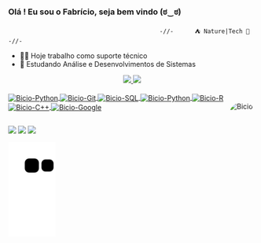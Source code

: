 ### Olá ! Eu sou o Fabrício, seja bem vindo  (ಠ‿ಠ)

                                               -//-      ⛺ Nature|Tech 👾      -//-
- 👨‍💻 Hoje trabalho como suporte técnico
- 🧠 Estudando Análise e Desenvolvimentos de Sistemas


<div align="center">
  <a href="https://github.com/faj3ricio">
  <img height="150em" src="https://github-readme-stats.vercel.app/api?username=faj3ricio&show_icons=true&theme=tokyonight&include_all_commits=true&count_private=true"/> <img height="150em" src="https://github-readme-stats.vercel.app/api/top-langs/?username=faj3ricio&layout=compact&langs_count=7&theme=tokyonight"/>

</div>
<div style="display: inline_block"><br>
  <img align="center" alt="Bicio-Python" height="30" width="40" src="https://cdn.jsdelivr.net/gh/devicons/devicon/icons/linux/linux-original.svg">
   <img align="center" alt="Bicio-Git" height="50" width="60" src="https://cdn.jsdelivr.net/gh/devicons/devicon/icons/git/git-original-wordmark.svg">
    <img align="center" alt="Bicio-SQL" height="50" width="60" src="https://cdn.jsdelivr.net/gh/devicons/devicon/icons/mysql/mysql-original-wordmark.svg">
     <img align="center" alt="Bicio-Python" height="40" width="50" src="https://cdn.jsdelivr.net/gh/devicons/devicon/icons/python/python-original-wordmark.svg">
      <img align="center" alt="Bicio-R" height="50" width="60" src="https://cdn.jsdelivr.net/gh/devicons/devicon/icons/r/r-original.svg">
     <img align="center" alt="Bicio-C++" height="30" width="40" src="https://cdn.jsdelivr.net/gh/devicons/devicon/icons/cplusplus/cplusplus-original.svg">
    <img align="center" alt="Bicio-Google" height="50" width="60" src="https://cdn.jsdelivr.net/gh/devicons/devicon/icons/google/google-original-wordmark.svg">
   <img align="right" alt="Bicio-" height="150" style="border-radius:50px;"          src="https://media.giphy.com/media/bGgsc5mWoryfgKBx1u/giphy.gif">
</div>
  
  ##
  
  <div>
   
  <a href="https://instagram.com/faj3ricio" target="_blank"><img src="https://img.shields.io/badge/-Instagram-%23E4405F?style=for-the-badge&logo=instagram&logoColor=white" target="_blank"></a>
  <a href = "mailto:fabricio.albergaria@gmail.com"><img src="https://img.shields.io/badge/-Gmail-%23333?style=for-the-badge&logo=gmail&logoColor=white" target="_blank"></a>
  <a href="https://www.linkedin.com/in/fabr%C3%ADcio-albergaria-lopes-321488179/" target="_blank"><img src="https://img.shields.io/badge/-LinkedIn-%230077B5?style=for-the-badge&logo=linkedin&logoColor=white" target="_blank"></a>
  </div>
  
  ![Snake animation](https://github.com/faj3ricio/faj3ricio/blob/output/github-contribution-grid-snake.svg)
 
</div>
  
  
  
  
